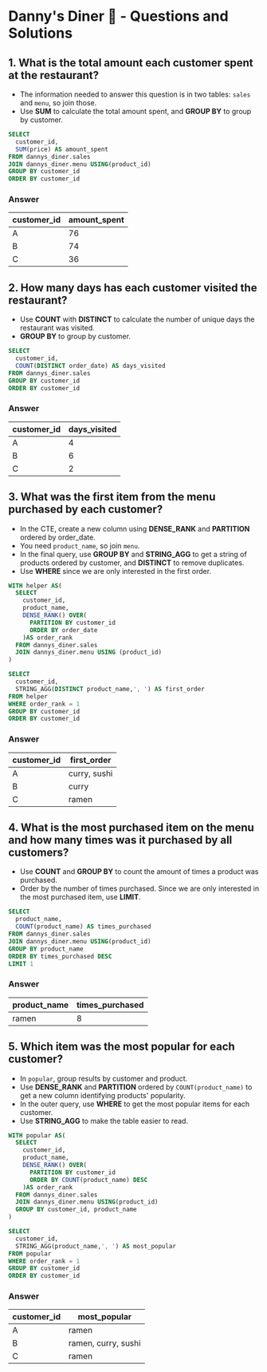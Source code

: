# Danny's Diner :stew: - Questions and Solutions

## 1. What is the total amount each customer spent at the restaurant?

* The information needed to answer this question is in two tables: `sales` and `menu`, so join those.
* Use **SUM** to calculate the total amount spent, and **GROUP BY** to group by customer.

```sql
SELECT
  customer_id,
  SUM(price) AS amount_spent
FROM dannys_diner.sales
JOIN dannys_diner.menu USING(product_id)
GROUP BY customer_id
ORDER BY customer_id
```

### Answer

| customer_id | amount_spent |
| ----------- | ------------ |
| A           | 76           |
| B           | 74           |
| C           | 36           |

  
## 2. How many days has each customer visited the restaurant?

* Use **COUNT** with **DISTINCT** to calculate the number of unique days the restaurant was visited.
* **GROUP BY** to group by customer.

```sql
SELECT
  customer_id,
  COUNT(DISTINCT order_date) AS days_visited
FROM dannys_diner.sales
GROUP BY customer_id
ORDER BY customer_id
```

### Answer

| customer_id | days_visited |
| ----------- | ------------ |
| A           | 4            |
| B           | 6            |
| C           | 2            |

  
## 3. What was the first item from the menu purchased by each customer?

* In the CTE, create a new column using **DENSE_RANK** and **PARTITION** ordered by order_date.
* You need `product_name`, so join `menu`.
* In the final query, use **GROUP BY** and **STRING_AGG** to get a string of products ordered by customer, and **DISTINCT** to remove duplicates.
* Use **WHERE** since we are only interested in the first order.

```sql
WITH helper AS( 
  SELECT
    customer_id,
    product_name,
    DENSE_RANK() OVER(
      PARTITION BY customer_id
      ORDER BY order_date
    )AS order_rank
  FROM dannys_diner.sales
  JOIN dannys_diner.menu USING (product_id)
)

SELECT
  customer_id,
  STRING_AGG(DISTINCT product_name,', ') AS first_order
FROM helper
WHERE order_rank = 1
GROUP BY customer_id
ORDER BY customer_id
```

### Answer

| customer_id | first_order  |
| ----------- | ------------ |
| A           | curry, sushi |
| B           | curry        |
| C           | ramen        |

  
## 4. What is the most purchased item on the menu and how many times was it purchased by all customers?

* Use **COUNT** and **GROUP BY** to count the amount of times a product was purchased.
* Order by the number of times purchased. Since we are only interested in the most purchased item, use **LIMIT**.

```sql
SELECT
  product_name,
  COUNT(product_name) AS times_purchased
FROM dannys_diner.sales
JOIN dannys_diner.menu USING(product_id)
GROUP BY product_name
ORDER BY times_purchased DESC
LIMIT 1
```

### Answer

| product_name | times_purchased |
| ------------ | --------------- |
| ramen        | 8               |

  
## 5. Which item was the most popular for each customer?

* In `popular`, group results by customer and product.
* Use **DENSE_RANK** and **PARTITION** ordered by `COUNT(product_name)` to get a new column identifying products' popularity.
* In the outer query, use **WHERE** to get the most popular items for each customer.
* Use **STRING_AGG** to make the table easier to read.

```sql
WITH popular AS(
  SELECT
    customer_id,
    product_name,
    DENSE_RANK() OVER(
      PARTITION BY customer_id
      ORDER BY COUNT(product_name) DESC
    )AS order_rank
  FROM dannys_diner.sales
  JOIN dannys_diner.menu USING(product_id)
  GROUP BY customer_id, product_name
)

SELECT
  customer_id,
  STRING_AGG(product_name,', ') AS most_popular
FROM popular
WHERE order_rank = 1
GROUP BY customer_id
ORDER BY customer_id
```

### Answer

| customer_id | most_popular        |
| ----------- | ------------------- |
| A           | ramen               |
| B           | ramen, curry, sushi |
| C           | ramen               |
